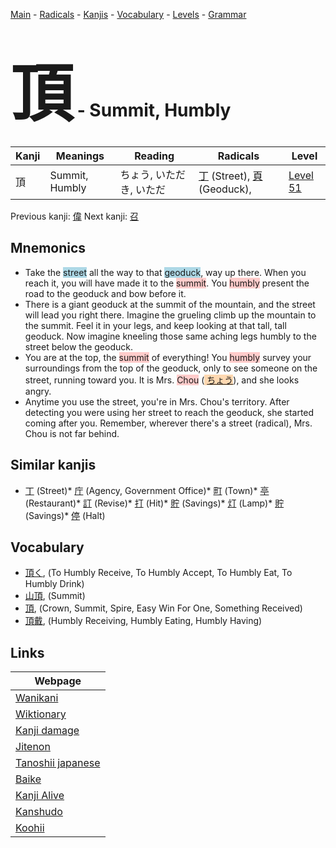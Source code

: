 <style> bigfont {font-size: 100px}</style>
[Main](../README.md) -
[Radicals](../radicals.md) -
[Kanjis](../kanjis.md) -
[Vocabulary](../vocabulary.md) -
[Levels](../levels.md) -
[Grammar](../grammar.md)
# <bigfont> 頂</bigfont> - Summit, Humbly 

| Kanji | Meanings | Reading | Radicals | Level |
| --- | --- | --- | --- | --- |
| 頂 | Summit, Humbly | ちょう, いただき, いただ | [丁](../radicals/丁.md) (Street), [頁](../radicals/頁.md) (Geoduck),  | [Level 51](../levels/wk_level51.md) |

Previous kanji: [偉](偉.md) Next kanji: [召](召.md) 

## Mnemonics
 * Take the <span style="background-color:#ADD8E6"> street</span> all the way to that <span style="background-color:#ADD8E6"> geoduck</span>, way up there. When you reach it, you will have made it to the <span style="background-color:#ffcccb"> summit</span>. You <span style="background-color:#ffcccb"> humbly</span> present the road to the geoduck and bow before it.
* There is a giant geoduck at the summit of the mountain, and the street will lead you right there. Imagine the grueling climb up the mountain to the summit. Feel it in your legs, and keep looking at that tall, tall geoduck. Now imagine kneeling those same aching legs humbly to the street below the geoduck.
* You are at the top, the <span style="background-color:#ffcccb"> summit</span> of everything! You <span style="background-color:#ffcccb"> humbly</span> survey your surroundings from the top of the geoduck, only to see someone on the street, running toward you. It is Mrs. <span style="background-color:#ffcccb"> Chou</span> (<span style="background-color:#fed8b1"> [ちょう](https://jisho.org/search/ちょう)</span>), and she looks angry.
* Anytime you use the street, you're in Mrs. Chou's territory. After detecting you were using her street to reach the geoduck, she started coming after you. Remember, wherever there's a street (radical), Mrs. Chou is not far behind.


## Similar kanjis
 * [丁](丁.md) (Street)* [庁](庁.md) (Agency, Government Office)* [町](町.md) (Town)* [亭](亭.md) (Restaurant)* [訂](訂.md) (Revise)* [打](打.md) (Hit)* [貯](貯.md) (Savings)* [灯](灯.md) (Lamp)* [貯](貯.md) (Savings)* [停](停.md) (Halt)


## Vocabulary
 * [頂く](../vocabulary/頂.md), (To Humbly Receive, To Humbly Accept, To Humbly Eat, To Humbly Drink)
* [山頂](../vocabulary/頂.md), (Summit)
* [頂](../vocabulary/頂.md), (Crown, Summit, Spire, Easy Win For One, Something Received)
* [頂戴](../vocabulary/頂.md), (Humbly Receiving, Humbly Eating, Humbly Having)



## Links 

| Webpage |
| --- |
| [Wanikani          ](https://www.wanikani.com/kanji/頂) |
| [Wiktionary        ](https://en.wiktionary.org/wiki/頂) |
| [Kanji damage      ](http://www.kanjidamage.com/kanji/search?utf8=✓&q=頂) |
| [Jitenon           ](https://jitenon.com/kanji/頂) |
| [Tanoshii japanese ](https://www.tanoshiijapanese.com/dictionary/kanji.cfm?k=頂) |
| [Baike             ](https://baike.baidu.com/item/頂) |
| [Kanji Alive       ](https://app.kanjialive.com/頂) |
| [Kanshudo          ](https://www.kanshudo.com/searchmn?q=頂) |
| [Koohii            ](https://kanji.koohii.com/study/kanji/頂) |
